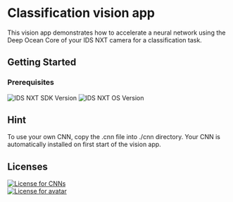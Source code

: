 # Classification vision app

This vision app demonstrates how to accelerate a neural network using the Deep Ocean Core of your IDS NXT camera for a classification task.  

## Getting Started
### Prerequisites
![IDS NXT SDK Version](https://img.shields.io/badge/NXT_API-v3.0.0-008A96.svg)  ![IDS NXT OS Version](https://img.shields.io/badge/NXT_OS-v3.0.x-008A96.svg)

## Hint
To use your own CNN, copy the .cnn file into ./cnn directory.
Your CNN is automatically installed on first start of the vision app.

## Licenses
[![License for CNNs](https://img.shields.io/badge/License_for_CNNs-Apache_License-lightgrey.svg)](https://github.com/tensorflow/models/blob/master/LICENSE)  
[![License for avatar](https://img.shields.io/badge/License_for_avatar-Flaticon-lightgrey.svg)](https://www.flaticon.com/free-icons/label)
